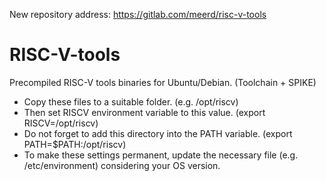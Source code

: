 New repository address: https://gitlab.com/meerd/risc-v-tools


# RISC-V-tools
Precompiled RISC-V tools binaries for Ubuntu/Debian. (Toolchain + SPIKE)

+ Copy these files to a suitable folder. (e.g. /opt/riscv) 
+ Then set RISCV environment variable to this value. (export RISCV=/opt/riscv)
+ Do not forget to add this directory into the PATH variable. (export PATH=$PATH:/opt/riscv)
+ To make these settings permanent, update the necessary file (e.g. /etc/environment) considering your OS version. 
